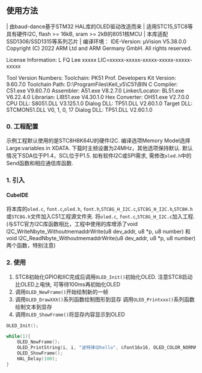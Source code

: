 ﻿## 使用方法

| 由baud-dance基于STM32 HAL库的OLED驱动改造而来
| 适用STC15,STC8等具有硬件I2C, flash >= 16kB, sram >= 2kB的8051核MCU
| 本库适配SSD1306/SSD1315等系列芯片
| 编译环境：
IDE-Version:
μVision V5.38.0.0
Copyright (C) 2022 ARM Ltd and ARM Germany GmbH. All rights reserved.

License Information:
L FQ Lee
xxxxx
LIC=xxxxx-xxxxx-xxxxx-xxxxx-xxxxx-xxxxx

Tool Version Numbers:
Toolchain:        PK51 Prof. Developers Kit  Version: 9.60.7.0
Toolchain Path:    D:\ProgramFiles\Keil_v5\C51\BIN
C Compiler:         C51.exe    V9.60.7.0
Assembler:          A51.exe    V8.2.7.0
Linker/Locator:     BL51.exe    V6.22.4.0
Librarian:             LIB51.exe    V4.30.1.0
Hex Converter:      OH51.exe    V2.7.0.0
CPU DLL:               S8051.DLL            V3.125.1.0
Dialog DLL:         TP51.DLL             V2.60.1.0
Target DLL:             STCMON51.DLL         V0, 1, 0, 17
Dialog DLL:         TP51.DLL             V2.60.1.0

### 0. 工程配置
示例工程默认使用的是STC8H8K64U的硬件I2C.
编译选项Memory Model选择Large:variables in XDATA.
下载时主频设置为24MHz，其他选项保持默认.
默认情况下SDA位于P1.4，SCL位于P1.5.
如有软件I2C或SPI需求, 需修改`oled.h`中的Send函数和相应通信库函数.

### 1. 引入
#### CubeIDE
将本库的`oled.c`, `font.c`,`oled.h`, `font.h`,`STC8G_H_I2C.c`,`STC8G_H_I2C.h`,`STC8H.h`或`STC8G.h`文件加入C51工程源文件夹.
将`oled.c`, `font.c`,`STC8G_H_I2C.c`加入工程.
(与STC官方I2C库函数相比，工程中使用的库增添了void I2C_WriteNbyte_WithoutmemaddrWrite(u8 dev_addr, u8 *p, u8 number)
和void I2C_ReadNbyte_WithoutmemaddrWrite(u8 dev_addr, u8 *p, u8 number)两个函数，特别注意)

### 2. 使用
1. STC8初始化GPIO和IIC完成后调用`OLED_Init()`初始化OLED. 注意STC8启动比OLED上电快, 可等待100ms再初始化OLED
2. 调用`OLED_NewFrame()`开始绘制新的一帧
3. 调用`OLED_DrawXXX()`系列函数绘制图形到显存 调用`OLED_Printxxx()`系列函数绘制文本到显存
4. 调用`OLED_ShowFrame()`将显存内容显示到OLED

```c
OLED_Init();

while(1){
    OLED_NewFrame();
    OLED_PrintString(i, i, "波特律动hello", &font16x16, OLED_COLOR_NORMAL);
    OLED_ShowFrame();
    HAL_Delay(100);
}
```
